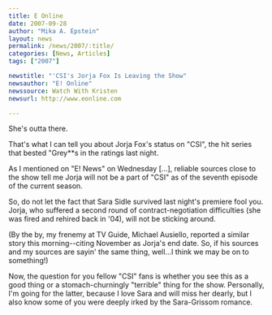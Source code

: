 ```yaml
---
title: E Online
date: 2007-09-28
author: "Mika A. Epstein"
layout: news
permalink: /news/2007/:title/
categories: [News, Articles]
tags: ["2007"]

newstitle: "'CSI's Jorja Fox Is Leaving the Show"
newsauthor: "E! Online"
newssource: Watch With Kristen
newsurl: http://www.eonline.com

---
```


She's outta there.

That's what I can tell you about Jorja Fox's status on "CSI", the hit series that bested "Grey**s in the ratings last night.

As I mentioned on "E! News" on Wednesday [...], reliable sources close to the show tell me Jorja will not be a part of "CSI" as of the seventh episode of the current season.

So, do not let the fact that Sara Sidle survived last night's premiere fool you. Jorja, who suffered a second round of contract-negotiation difficulties (she was fired and rehired back in '04), will not be sticking around.

(By the by, my frenemy at TV Guide, Michael Ausiello, reported a similar story this morning--citing November as Jorja's end date. So, if his sources and my sources are sayin' the same thing, well...I think we may be on to something!)

Now, the question for you fellow "CSI" fans is whether you see this as a good thing or a stomach-churningly "terrible" thing for the show. Personally, I'm going for the latter, because I love Sara and will miss her dearly, but I also know some of you were deeply irked by the Sara-Grissom romance.